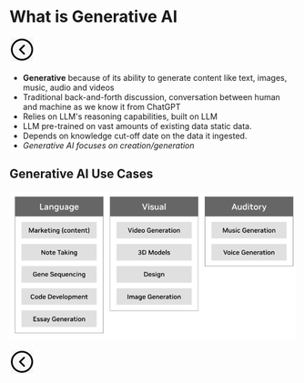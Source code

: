 # What is Generative AI
[<img src="../images/back.png">](../presentation)
- **Generative** because of its ability to generate content like text, images, music, audio and videos
- Traditional back-and-forth discussion, conversation between human and machine as we know it from ChatGPT
- Relies on LLM's reasoning capabilities, built on LLM
- LLM pre-trained on vast amounts of existing data static data.
- Depends on knowledge cut-off date on the data it ingested.
- *Generative AI focuses on creation/generation*

## Generative AI Use Cases

<img title="Applications of Generative AI" alt="Alt text" src="../images/generative.png">

[<img src="../images/back.png">](../presentation)
